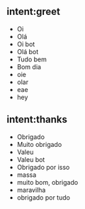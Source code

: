 ## intent:greet
- Oi
- Olá
- Oi bot
- Olá bot
- Tudo bem
- Bom dia
- oie
- olar
- eae
- hey


## intent:thanks
- Obrigado
- Muito obrigado
- Valeu
- Valeu bot
- Obrigado por isso
- massa
- muito bom, obrigado
- maravilha
- obrigado por tudo

